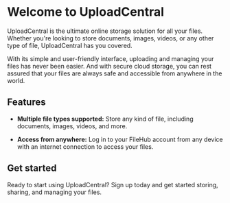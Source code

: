 # Welcome to UploadCentral

UploadCentral is the ultimate online storage solution for all your files. Whether you're looking to store documents, images, videos, or any other type of file, UploadCentral has you covered.

With its simple and user-friendly interface, uploading and managing your files has never been easier. And with secure cloud storage, you can rest assured that your files are always safe and accessible from anywhere in the world.

## Features


- **Multiple file types supported:** Store any kind of file, including documents, images, videos, and more.

- **Access from anywhere:** Log in to your FileHub account from any device with an internet connection to access your files.

## Get started

Ready to start using UploadCentral? Sign up today and get started storing, sharing, and managing your files.

